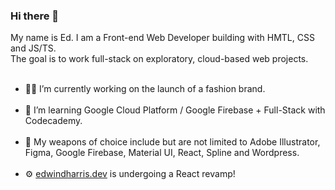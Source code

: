### Hi there 👋 
<div>
My name is Ed. I am a Front-end Web Developer building with HMTL, CSS and JS/TS. 
</br>
The goal is to work full-stack on exploratory, cloud-based web projects.
</div>
<br>
<ul>
  <li>👷‍♂️ I’m currently working on the launch of a fashion brand.</li>
  <br>
  <li>🌱 I’m learning Google Cloud Platform / Google Firebase + Full-Stack with Codecademy.</li>
  <br>
  <li>🔫 My weapons of choice include but are not limited to Adobe Illustrator, Figma, Google Firebase, Material UI, React, Spline and Wordpress.</li>
  <br>
  <li>⚙️ <a href="https://edwindharris.dev" target="_blank">edwindharris.dev</a> is undergoing a React revamp!</li>
</ul>
